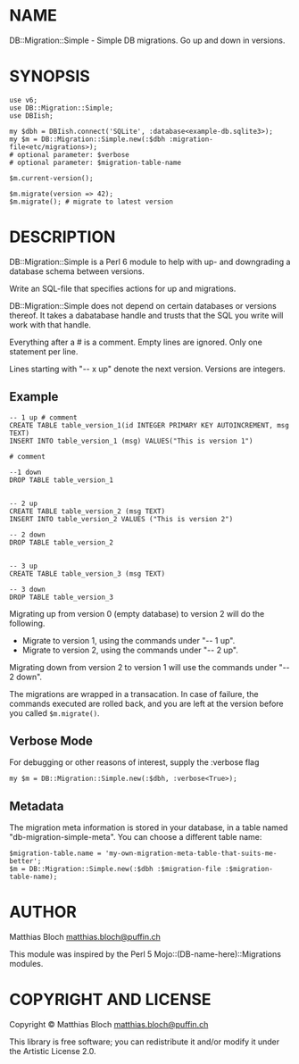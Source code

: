 NAME
====

DB::Migration::Simple - Simple DB migrations. Go up and down in versions.

SYNOPSIS
========

    use v6;
    use DB::Migration::Simple;
    use DBIish;

    my $dbh = DBIish.connect('SQLite', :database<example-db.sqlite3>);
    my $m = DB::Migration::Simple.new(:$dbh :migration-file<etc/migrations>);
    # optional parameter: $verbose
    # optional parameter: $migration-table-name

    $m.current-version();

    $m.migrate(version => 42);
    $m.migrate(); # migrate to latest version

DESCRIPTION
===========

DB::Migration::Simple is a Perl 6 module to help with up- and downgrading
a database schema between versions.

Write an SQL-file that specifies actions for up and migrations.

DB::Migration::Simple does not depend on certain databases or versions thereof.
It takes a dabatabase handle and trusts that the SQL you write will work with that handle.

Everything after a # is a comment.
Empty lines are ignored.
Only one statement per line.

Lines starting with "-- x up" denote the next version. Versions are integers.

Example
-------

    -- 1 up # comment
    CREATE TABLE table_version_1(id INTEGER PRIMARY KEY AUTOINCREMENT, msg TEXT)
    INSERT INTO table_version_1 (msg) VALUES("This is version 1")

    # comment

    --1 down
    DROP TABLE table_version_1


    -- 2 up
    CREATE TABLE table_version_2 (msg TEXT)
    INSERT INTO table_version_2 VALUES ("This is version 2")

    -- 2 down
    DROP TABLE table_version_2


    -- 3 up
    CREATE TABLE table_version_3 (msg TEXT)

    -- 3 down
    DROP TABLE table_version_3


Migrating up from version 0 (empty database) to version 2 will do the following.
- Migrate to version 1, using the commands under "-- 1 up".
- Migrate to version 2, using the commands under "-- 2 up".

Migrating down from version 2 to version 1 will use the commands under "-- 2 down".

The migrations are wrapped in a transacation. In case of failure, the commands
executed are rolled back, and you are left at the version before you called `$m.migrate()`.

Verbose Mode
------------
For debugging or other reasons of interest, supply the :verbose flag

    my $m = DB::Migration::Simple.new(:$dbh, :verbose<True>);

Metadata
--------
The migration meta information is stored in your database, in a table named "db-migration-simple-meta".
You can choose a different table name:

    $migration-table.name = 'my-own-migration-meta-table-that-suits-me-better';
    $m = DB::Migration::Simple.new(:$dbh :$migration-file :$migration-table-name);

AUTHOR
======

Matthias Bloch matthias.bloch@puffin.ch

This module was inspired by the Perl 5 Mojo::(DB-name-here)::Migrations modules.

COPYRIGHT AND LICENSE
=====================

Copyright © Matthias Bloch matthias.bloch@puffin.ch

This library is free software; you can redistribute it and/or modify it under
the Artistic License 2.0.

